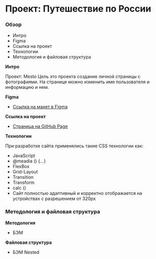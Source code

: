 # Проект: Путешествие по России

### Обзор
* Интро
* Figma
* Ссылка на проeкт
* Технологии
* Методология и файловая структура

**Интро**

Проект: Mesto
Цель это проекта создание личной страницы с фотографиями.
На странице можно изменить имя пользователя и информацию и нем.

**Figma**

* [Ссылка на макет в Figma](https://www.figma.com/file/2cn9N9jSkmxD84oJik7xL7/JavaScript.-Sprint-4?node-id=0%3A1)

**Ссылка на проeкт**

* [Страница на GitHub Page](https://danil-shulga.github.io/mesto/)

**Технологии**

При разработке сайта применялись такие CSS технологии как:

* JavaScript
* @meadia () {...}
* FlexBox
* Grid-Layout
* Transition
* Transform
* calc ()
* Сайт полностью адаптивный и корректно отображается на устройствах
с разрешением от 320px
###
### Методология и файловая структура
**Методология**
* БЭМ

**Файловая структура**
* БЭМ Nested
